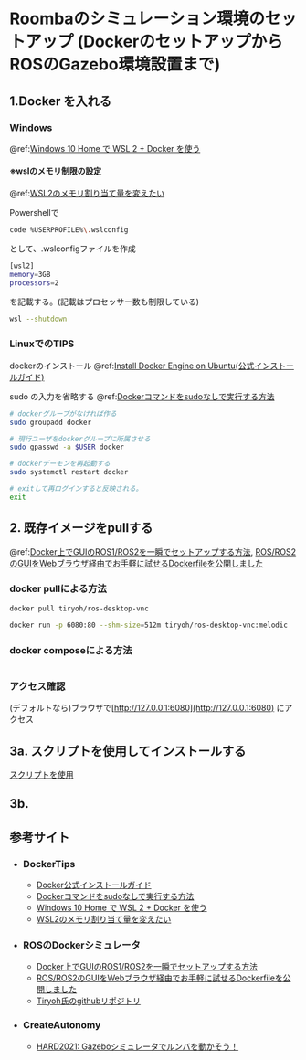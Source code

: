 Roombaのシミュレーション環境のセットアップ
(DockerのセットアップからROSのGazebo環境設置まで)
===============================

## 1.Docker を入れる

### Windows
@ref:[Windows 10 Home で WSL 2 + Docker を使う][4]

#### ※wslのメモリ制限の設定 
@ref:[WSL2のメモリ割り当て量を変えたい][3]

Powershellで
``` bash
code %USERPROFILE%\.wslconfig
``` 
として、.wslconfigファイルを作成
``` bash
[wsl2]
memory=3GB
processors=2
``` 
を記載する。(記載はプロセッサー数も制限している)

``` bash
wsl --shutdown
``` 

### LinuxでのTIPS

dockerのインストール
@ref:[Install Docker Engine on Ubuntu(公式インストールガイド)][2]

sudo の入力を省略する
@ref:[Dockerコマンドをsudoなしで実行する方法][1]
``` bash
# dockerグループがなければ作る
sudo groupadd docker

# 現行ユーザをdockerグループに所属させる
sudo gpasswd -a $USER docker

# dockerデーモンを再起動する
sudo systemctl restart docker

# exitして再ログインすると反映される。
exit
``` 

## 2. 既存イメージをpullする
@ref:[Docker上でGUIのROS1/ROS2を一瞬でセットアップする方法][5],
[ROS/ROS2のGUIをWebブラウザ経由でお手軽に試せるDockerfileを公開しました][6]

### docker pullによる方法
``` bash
docker pull tiryoh/ros-desktop-vnc
``` 

``` bash
docker run -p 6080:80 --shm-size=512m tiryoh/ros-desktop-vnc:melodic
```



### docker composeによる方法
``` bash

``` 

### アクセス確認

(デフォルトなら)ブラウザで[http://127.0.0.1:6080](http://127.0.0.1:6080) にアクセス

## 3a. スクリプトを使用してインストールする

[スクリプトを使用](https://github.com/docofab/RoombaControlls/blob/main/ROS/scripts/install-gazebo-roomba.sh)

## 3b. 

## 参考サイト
- ### DockerTips
  - [Docker公式インストールガイド][2]
  - [Dockerコマンドをsudoなしで実行する方法][1]
  - [Windows 10 Home で WSL 2 + Docker を使う][4]
  - [WSL2のメモリ割り当て量を変えたい][3]
 
[1]:https://qiita.com/DQNEO/items/da5df074c48b012152ee
[2]:https://docs.docker.com/engine/install/ubuntu/
[3]:https://qiita.com/Ischca/items/121d91eb3b1a0a1cd8a8
[4]:https://qiita.com/KoKeCross/items/a6365af2594a102a817b

- ### ROSのDockerシミュレータ
  - [Docker上でGUIのROS1/ROS2を一瞬でセットアップする方法][5]
  - [ROS/ROS2のGUIをWebブラウザ経由でお手軽に試せるDockerfileを公開しました][6]
  - [Tiryoh氏のgithubリポジトリ][7]

[5]:https://qiita.com/karaage0703/items/957bdc7b4dabfc6639da
[6]:https://memoteki.net/archives/2955
[7]:https://github.com/Tiryoh/docker-ros-desktop-vnc

- ### CreateAutonomy
  - [HARD2021: Gazeboシミュレータでルンバを動かそう！][7]

[7]:https://demura.net/robot/hard/20405.html

